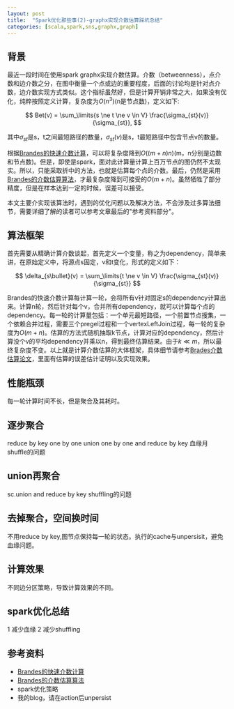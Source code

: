 ```yaml
---
layout: post
title:  "Spark优化那些事(2)-graphx实现介数估算踩坑总结"
categories: [scala,spark,sns,graphx,graph]
---
```


## 背景
最近一段时间在使用spark graphx实现介数估算。介数（betweenness），点介数和边介数之分，在图中衡量一个点或边的重要程度，后面的讨论均是针对点介数，边介数实现方式类似。这个指标虽然好，但是计算开销非常之大，如果没有优化，纯粹按照定义计算，复杂度为$O(n^3)$(n是节点数)，定义如下:

$$
	Bet(v) = \sum_\limits{s \ne t \ne v \in V}  \frac{\sigma_{st}(v)}{\sigma_{st}},
$$

其中$\sigma_{st}$是s，t之间最短路径的数量，$\sigma_{st}(v)$是s，t最短路径中包含节点v的数量。  


根据[Brandes的快速介数计算][1]，可以将复杂度降到$O((m+n)n)$(m，n分别是边数和节点数)。但是，即使是spark，面对此计算量计算上百万节点的图仍然不太现实。所以，只能采取折中的方法，也就是估算每个点的介数。最后，仍然是采用[Brandes的介数估算算法][2]，才最复杂度降到可接受的$O(m+n)$。虽然牺牲了部分精度，但是在样本达到一定的时候，误差可以接受。

本文主要介实现该算法时，遇到的优化问题以及解决方法，不会涉及过多算法细节，需要详细了解的读者可以参考文章最后的"参考资料部分"。

## 算法框架
首先需要从精确计算介数谈起，首先定义一个变量，称之为dependency，简单来讲，在原始定义中，将源点s固定，v和t变化，形式的定义如下：

$$
	\delta_{s\bullet}(v) = \sum_\limits{t \ne v \in V}  \frac{\sigma_{st}(v)}{\sigma_{st}}
$$

Brandes的快速介数计算每计算一轮，会将所有v针对固定s的dependency计算出来。计算n轮，然后针对每个v，合并所有dependency，就可以计算每个点的dependency。每一轮的计算量包括：一个单元最短路径，一个前置节点搜集，一个依赖合并过程，需要三个pregel过程和一个vertexLeftJoin过程，每一轮的复杂度为$O(m+n)$。估算的方法式随机抽取k节点，计算对应的dependency，然后计算没个v的平均dependency并乘以n，得到最终估算结果。由于$k\ll m$，所以最终复杂度不变。以上就是计算介数估算的大体框架，具体细节请参考[Brades介数估算论文][2]，里面有估算的误差估计证明以及实现效果。


## 性能瓶颈


每一轮计算时间不长，但是聚合及其耗时。


## 逐步聚合
reduce by key one by one 
union one by one and reduce by key 
血缘月shuffle的问题

## union再聚合 
sc.union and reduce by key
shuffling的问题


## 去掉聚合，空间换时间
不用reduce by key,图节点保持每一轮的状态。执行的cache与unpersisit，避免血缘问题。

## 计算效果
不同边分区策略，导致计算效果的不同。


## spark优化总结
1 减少血缘
2 减少shuffling


## 参考资料
* [Brandes的快速介数计算][1]
* [Brandes的介数估算算法][2]
* spark优化策略
* 我的blog，请在action后unpersist


[1]:http://algo.uni-konstanz.de/publications/b-fabc-01.pdf
[2]:http://algo.uni-konstanz.de/publications/bp-celn-06.pdf